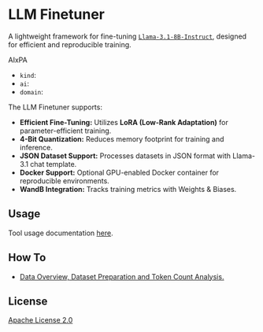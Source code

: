 # LLM Finetuner

A lightweight framework for fine-tuning [`Llama-3.1-8B-Instruct`](https://huggingface.co/meta-llama/Llama-3.1-8B-Instruct), designed for efficient and reproducible training.

AIxPA

- ``kind``: 
- ``ai``: 
- ``domain``:  

 The LLM Finetuner supports:

- **Efficient Fine-Tuning:** Utilizes **LoRA (Low-Rank Adaptation)** for parameter-efficient training.
- **4-Bit Quantization:** Reduces memory footprint for training and inference.
- **JSON Dataset Support:** Processes datasets in JSON format with Llama-3.1 chat template.
- **Docker Support:** Optional GPU-enabled Docker container for reproducible environments.
- **WandB Integration:** Tracks training metrics with Weights & Biases.


## Usage

Tool usage documentation [here](./RUN.md).

## How To

- [Data Overview, Dataset Preparation and Token Count Analysis.](./DATASET.md)


## License

[Apache License 2.0](./LICENSE)
